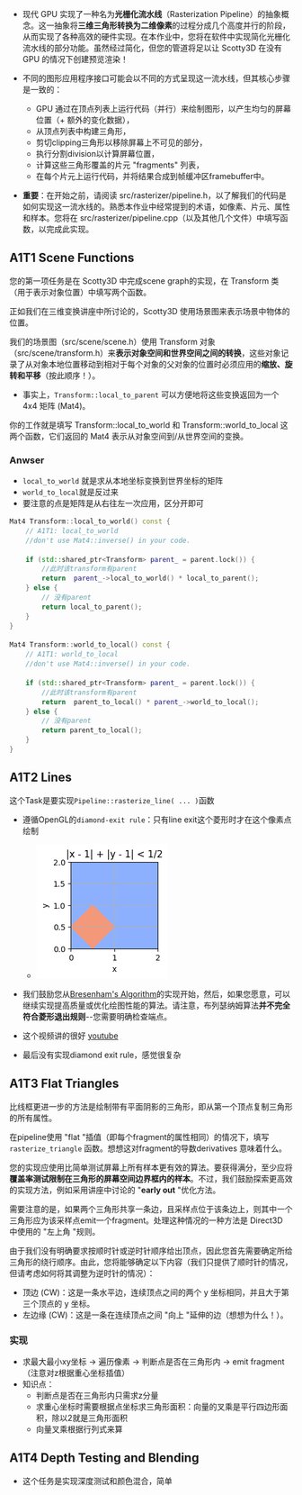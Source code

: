 - 现代 GPU 实现了一种名为**光栅化流水线**（Rasterization Pipeline）的抽象概念。这一抽象将**三维三角形转换为二维像素**的过程分成几个高度并行的阶段，从而实现了各种高效的硬件实现。在本作业中，您将在软件中实现简化光栅化流水线的部分功能。虽然经过简化，但您的管道将足以让 Scotty3D 在没有 GPU 的情况下创建预览渲染！

- 不同的图形应用程序接口可能会以不同的方式呈现这一流水线，但其核心步骤是一致的：
  - GPU 通过在顶点列表上运行代码（并行）来绘制图形，以产生均匀的屏幕位置（+ 额外的变化数据），
  - 从顶点列表中构建三角形，
  - 剪切clipping三角形以移除屏幕上不可见的部分，
  - 执行分割division以计算屏幕位置，
  - 计算这些三角形覆盖的片元 "fragments" 列表，
  - 在每个片元上运行代码，并将结果合成到帧缓冲区framebuffer中。
- **重要**：在开始之前，请阅读 src/rasterizer/pipeline.h，以了解我们的代码是如何实现这一流水线的。熟悉本作业中经常提到的术语，如像素、片元、属性和样本。您将在 src/rasterizer/pipeline.cpp（以及其他几个文件）中填写函数，以完成此实现。

## A1T1 Scene Functions

您的第一项任务是在 Scotty3D 中完成scene graph的实现，在 Transform 类（用于表示对象位置）中填写两个函数。

正如我们在三维变换讲座中所讨论的，Scotty3D 使用场景图来表示场景中物体的位置。

我们的场景图（src/scene/scene.h）使用 Transform 对象（src/scene/transform.h）来**表示对象空间和世界空间之间的转换**，这些对象记录了从对象本地位置移动到相对于每个对象的父对象的位置时必须应用的**缩放、旋转和平移**（按此顺序！）。

- 事实上，`Transform::local_to_parent` 可以方便地将这些变换返回为一个 4x4 矩阵 (Mat4)。

你的工作就是填写 Transform::local_to_world 和 Transform::world_to_local 这两个函数，它们返回的 Mat4 表示从对象空间到/从世界空间的变换。

### Anwser

- `local_to_world` 就是求从本地坐标变换到世界坐标的矩阵
- `world_to_local`就是反过来
- 要注意的点是矩阵是从右往左一次应用，区分开即可

```c++
Mat4 Transform::local_to_world() const {
	// A1T1: local_to_world
	//don't use Mat4::inverse() in your code.

	if (std::shared_ptr<Transform> parent_ = parent.lock()) {
		//此时该transform有parent
		return  parent_->local_to_world() * local_to_parent();
	} else {
		// 没有parent
		return local_to_parent();
	}
}

Mat4 Transform::world_to_local() const {
	// A1T1: world_to_local
	//don't use Mat4::inverse() in your code.
	
	if (std::shared_ptr<Transform> parent_ = parent.lock()) {
		//此时该transform有parent
		return  parent_to_local() * parent_->world_to_local();
	} else {
		// 没有parent
		return parent_to_local();
	}
}
```



## A1T2 Lines

这个Task是要实现`Pipeline::rasterize_line( ... )`函数

- 遵循OpenGL的`diamond-exit rule`：只有line exit这个菱形时才在这个像素点绘制
  - ![image-20240305215200231](./assets/image-20240305215200231.png)

- 我们鼓励您从[Bresenham's Algorithm](https://www.cs.helsinki.fi/group/goa/mallinnus/lines/bresenh.html)的实现开始，然后，如果您愿意，可以继续实现提高质量或优化绘图性能的算法。请注意，布列瑟纳姆算法**并不完全符合菱形退出规则**--您需要明确检查端点。
- 这个视频讲的很好 [youtube](https://www.youtube.com/watch?v=y_SPO_b-WXk&list=PLqVt3VSe1-ZaRMWPc_XHvhEQ59F3Gq_4C&index=2&t=1087s&ab_channel=UofMIntroductiontoComputerGraphics-COMP3490)

- 最后没有实现diamond exit rule，感觉很复杂

## A1T3 Flat Triangles



比线框更进一步的方法是绘制带有平面阴影的三角形，即从第一个顶点复制三角形的所有属性。

在pipeline使用 "flat "插值（即每个fragment的属性相同）的情况下，填写 `rasterize_triangle` 函数。想想这对fragment的导数derivatives 意味着什么。

您的实现应使用比简单测试屏幕上所有样本更有效的算法。要获得满分，至少应将**覆盖率测试限制在三角形的屏幕空间边界框内的样本**。不过，我们鼓励探索更高效的实现方法，例如采用讲座中讨论的 "**early out** "优化方法。

需要注意的是，如果两个三角形共享一条边，且采样点位于该条边上，则其中一个三角形应为该采样点emit一个fragment。处理这种情况的一种方法是 Direct3D 中使用的 "左上角 "规则。

由于我们没有明确要求按顺时针或逆时针顺序给出顶点，因此您首先需要确定所给三角形的绕行顺序。由此，您将能够确定以下内容（我们只提供了顺时针的情况，但请考虑如何将其调整为逆时针的情况）：

- 顶边 (CW)：这是一条水平边，连续顶点之间的两个 y 坐标相同，并且大于第三个顶点的 y 坐标。
- 左边缘 (CW)：这是一条在连续顶点之间 "向上 "延伸的边（想想为什么！）。

### 实现

- 求最大最小xy坐标 -> 遍历像素 -> 判断点是否在三角形内 -> emit fragment（注意对z根据重心坐标插值）
- 知识点：
  - 判断点是否在三角形内只需求z分量
  - 求重心坐标时需要根据点坐标求三角形面积：向量的叉乘是平行四边形面积，除以2就是三角形面积
  - 向量叉乘根据行列式来算

## A1T4 Depth Testing and Blending

- 这个任务是实现深度测试和颜色混合，简单















































































































































